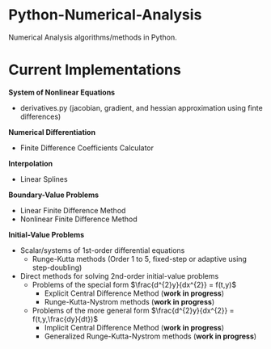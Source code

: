 # Python-Numerical-Analysis
Numerical Analysis algorithms/methods in Python.

# Current Implementations

**System of Nonlinear Equations**
- derivatives.py (jacobian, gradient, and hessian approximation using finte differences)

**Numerical Differentiation**
- Finite Difference Coefficients Calculator

**Interpolation**
- Linear Splines

**Boundary-Value Problems**
- Linear Finite Difference Method
- Nonlinear Finite Difference Method

**Initial-Value Problems**
- Scalar/systems of 1st-order differential equations
  - Runge-Kutta methods (Order 1 to 5, fixed-step or adaptive using step-doubling)
- Direct methods for solving 2nd-order initial-value problems
  - Problems of the special form $\frac{d^{2}y}{dx^{2}} = f(t,y)$
    - Explicit Central Difference Method (**work in progress**)
    - Runge-Kutta-Nystrom methods (**work in progress**)
  - Problems of the more general form $\frac{d^{2}y}{dx^{2}} = f(t,y,\frac{dy}{dt})$
    - Implicit Central Difference Method (**work in progress**)
    - Generalized Runge-Kutta-Nystrom methods (**work in progress**)
